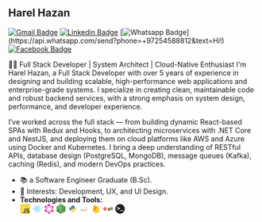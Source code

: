 ## Harel Hazan
[![Gmail Badge](https://img.shields.io/badge/-Gmail-c14438?style=flat-square&logo=Gmail&logoColor=white&link=mailto:hazandev@gmail.com)](mailto:hazandev@gmail.com)
[![Linkedin Badge](https://img.shields.io/badge/-Linkedin-2867B2?style=flat-square&logo=linkedin&logoColor=white&link=https://www.linkedin.com/in/idan-harel-hazan-7472401b3/)](https://www.linkedin.com/in/idan-harel-hazan-7472401b3/)
[![Whatsapp Badge](https://img.shields.io/badge/-Whatsapp-4CA143?style=flat-square&labelColor=4CA143&logo=whatsapp&logoColor=white&link=https://api.whatsapp.com/send?phone=+972584588812&text=Hi!)](https://api.whatsapp.com/send?phone=+97254588812&text=Hi!)
[![Facebook Badge](https://img.shields.io/badge/-Facebook-3b5998?style=flat-square&labelColor=3b5998&logo=facebook&logoColor=white&link=https://www.facebook.com/harel.hazan.37/)](https://www.facebook.com/harel.hazan.37/)

👨‍💻 Full Stack Developer | System Architect | Cloud-Native Enthusiast
I'm Harel Hazan, a Full Stack Developer with over 5 years of experience in designing and building scalable, high-performance web applications and enterprise-grade systems. I specialize in creating clean, maintainable code and robust backend services, with a strong emphasis on system design, performance, and developer experience.

I’ve worked across the full stack — from building dynamic React-based SPAs with Redux and Hooks, to architecting microservices with .NET Core and NestJS, and deploying them on cloud platforms like AWS and Azure using Docker and Kubernetes. I bring a deep understanding of RESTful APIs, database design (PostgreSQL, MongoDB), message queues (Kafka), caching (Redis), and modern DevOps practices.

- :books: a Software Engineer Graduate (B.Sc).
- :pushpin: Interests: Development, UX, and UI Design.
- **Technologies and Tools:**  
<code><img height="20" src="https://raw.githubusercontent.com/github/explore/80688e429a7d4ef2fca1e82350fe8e3517d3494d/topics/javascript/javascript.png"></code>
<code><img height="20" src="https://raw.githubusercontent.com/github/explore/80688e429a7d4ef2fca1e82350fe8e3517d3494d/topics/react/react.png"></code>
<code><img height="20" src="https://raw.githubusercontent.com/github/explore/5c058a388828bb5fde0bcafd4bc867b5bb3f26f3/topics/graphql/graphql.png"></code>
<code><img height="20" src="https://raw.githubusercontent.com/github/explore/80688e429a7d4ef2fca1e82350fe8e3517d3494d/topics/nodejs/nodejs.png"></code>
<code><img height="20" src="https://raw.githubusercontent.com/github/explore/80688e429a7d4ef2fca1e82350fe8e3517d3494d/topics/python/python.png"></code>
<code><img height="20" src="https://raw.githubusercontent.com/github/explore/80688e429a7d4ef2fca1e82350fe8e3517d3494d/topics/mysql/mysql.png"></code>
<code><img height="20" src="https://raw.githubusercontent.com/github/explore/80688e429a7d4ef2fca1e82350fe8e3517d3494d/topics/firebase/firebase.png"></code>
<code><img height="20" src="https://raw.githubusercontent.com/github/explore/80688e429a7d4ef2fca1e82350fe8e3517d3494d/topics/git/git.png"></code>
<code><img height="20" src="https://raw.githubusercontent.com/github/explore/80688e429a7d4ef2fca1e82350fe8e3517d3494d/topics/terminal/terminal.png"></code>
